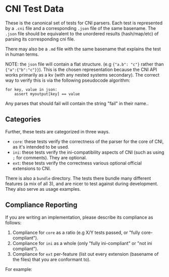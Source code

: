 # CNI Test Data

These is the canonical set of tests for CNI parsers.
Each test is represented by a `.cni` file and a corresponding `.json` file of the same basename.
The `.json` file should be equivalent to the unordered results (hash/map/etc) of parsing its corresponding cni file.

There may also be a `.md` file with the same basename that explains the test in human terms.

NOTE: the `json` file will contain a flat structure. (e.g `{"a.b": "c"}` rather than `{"a":{"b":"c"}}`).
This is the chosen representation because the CNI API works primarily as a kv (with any nested systems secondary).
The correct way to verify this is via the following pseudocode algorithm:
```
for key, value in json:
	assert myoutput[key] == value
```

Any parses that should fail will contain the string "fail" in their name..

## Categories

Further, these tests are categorized in three ways.

* `core`: these tests verify the correctness of the parser for the core of CNI, as it's intended to be used.
* `ini`: these tests verify the ini-compatibility aspects of CNI (such as using `;` for comments). They are optional.
* `ext`: these tests verify the correctness various optional official extensions to CNI.

There is also a `bundle` directory.
The tests there bundle many different features (a mix of all 3), and are nicer to test against during development.
They also serve as usage examples.

## Compliance Reporting

If you are writing an implementation, please describe its compliance as follows:
1. Compliance for `core` as a ratio (e.g X/Y tests passed, or "fully core-compliant").
2. Compliance for `ini` as a whole (only "fully ini-compliant" or "not ini compliant").
3. Compliance for `ext` per-feature (list out every extension (basename of the files) that you are conformant to).

For example:
